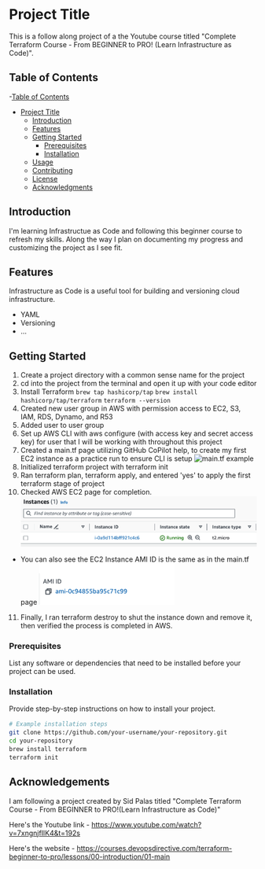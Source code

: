 # Project Title

This is a follow along project of a the Youtube course titled "Complete Terraform Course - From BEGINNER to PRO! (Learn Infrastructure as Code)".

## Table of Contents

-[Table of Contents](#table-of-contents)

- [Project Title](#project-title)
  - [Introduction](#introduction)
  - [Features](#features)
  - [Getting Started](#getting-started)
    - [Prerequisites](#prerequisites)
    - [Installation](#installation)
  - [Usage](#usage)
  - [Contributing](#contributing)
  - [License](#license)
  - [Acknowledgments](#acknowledgments)

## Introduction

I'm learning Infrastructue as Code and following this beginner course to refresh my skills. Along the way I plan on documenting my progress and customizing the project as I see fit.

## Features

Infrastructure as Code is a useful tool for building and versioning cloud infrastructure.

- YAML
- Versioning
- ...

## Getting Started

1. Create a project directory with a common sense name for the project
2. cd into the project from the terminal and open it up with your code editor
3. Install Terraform
   `brew tap hashicorp/tap`
   `brew install hashicorp/tap/terraform`
   `terraform --version`
4. Created new user group in AWS with permission access to EC2, S3, IAM, RDS, Dynamo, and R53
5. Added user to user group
6. Set up AWS CLI with aws configure (with access key and secret access key) for user that I will be working with throughout this project
7. Created a main.tf page utilizing GitHub CoPilot help, to create my first EC2 instance as a practice run to ensure CLI is setup ![main.tf example](./images/maintf_ex.png)
8. Initialized terraform project with terraform init
9. Ran terraform plan, terraform apply, and entered 'yes' to apply the first terraform stage of project
10. Checked AWS EC2 page for completion. ![Alt text](./images/instance_ex.png)

- You can also see the EC2 Instance AMI ID is the same as in the main.tf page ![Alt text](./images/ami_ex.png)

11. Finally, I ran terraform destroy to shut the instance down and remove it, then verified the process is completed in AWS.

### Prerequisites

List any software or dependencies that need to be installed before your project can be used.

### Installation

Provide step-by-step instructions on how to install your project.

```bash
# Example installation steps
git clone https://github.com/your-username/your-repository.git
cd your-repository
brew install terraform
terraform init
```

## Acknowledgements

I am following a project created by Sid Palas titled "Complete Terraform Course - From BEGINNER to PRO!(Learn Infrastructure as Code)"

Here's the Youtube link - https://www.youtube.com/watch?v=7xngnjfIlK4&t=192s

Here's the website - https://courses.devopsdirective.com/terraform-beginner-to-pro/lessons/00-introduction/01-main

